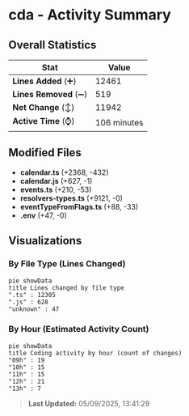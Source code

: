 # cda - Activity Summary 

## Overall Statistics

| Stat                   | Value                                                             |
| ---------------------- | ----------------------------------------------------------------- |
| **Lines Added** (➕)   | 12461                                          |
| **Lines Removed** (➖) | 519                                        |
| **Net Change** (↕)    | 11942                |
| **Active Time** (⌚)   | 106 minutes |


## Modified Files
- **calendar.ts** (+2368, -432)
- **calendar.js** (+627, -1)
- **events.ts** (+210, -53)
- **resolvers-types.ts** (+9121, -0)
- **eventTypeFromFlags.ts** (+88, -33)
- **.env** (+47, -0)

## Visualizations

### By File Type (Lines Changed)

```mermaid
pie showData
title Lines changed by file type
".ts" : 12305
".js" : 628
"unknown" : 47
```

### By Hour (Estimated Activity Count)

```mermaid
pie showData
title Coding activity by hour (count of changes)
"09h" : 19
"10h" : 15
"11h" : 15
"12h" : 21
"13h" : 7
```


> **Last Updated:** 05/09/2025, 13:41:29